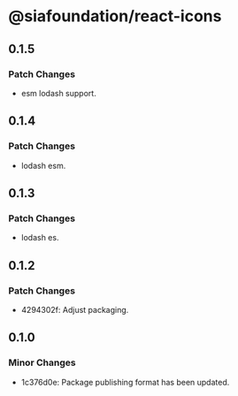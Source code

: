 # @siafoundation/react-icons

## 0.1.5

### Patch Changes

- esm lodash support.

## 0.1.4

### Patch Changes

- lodash esm.

## 0.1.3

### Patch Changes

- lodash es.

## 0.1.2

### Patch Changes

- 4294302f: Adjust packaging.

## 0.1.0

### Minor Changes

- 1c376d0e: Package publishing format has been updated.
